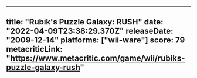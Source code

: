 
---
title: "Rubik's Puzzle Galaxy: RUSH"
date: "2022-04-09T23:38:29.370Z"
releaseDate: "2009-12-14"
platforms: ["wii-ware"]
score: 79
metacriticLink: "https://www.metacritic.com/game/wii/rubiks-puzzle-galaxy-rush"
---
